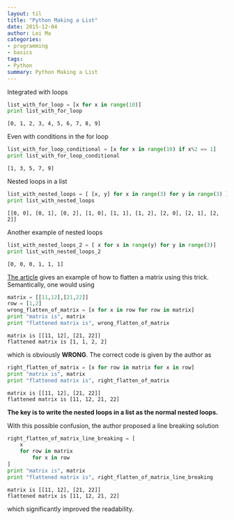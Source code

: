 ```yaml
---
layout: til
title: "Python Making a List"
date: 2015-12-04
author: Lei Ma
categories:
- programming
- basics
tags:
- Python
summary: Python Making a List
---
```


Integrated with loops


```python
list_with_for_loop = [x for x in range(10)]
print list_with_for_loop
```


    [0, 1, 2, 3, 4, 5, 6, 7, 8, 9]


Even with conditions in the for loop


```python
list_with_for_loop_conditional = [x for x in range(10) if x%2 == 1]
print list_with_for_loop_conditional
```

    [1, 3, 5, 7, 9]


Nested loops in a list


```python
list_with_nested_loops = [ [x, y] for x in range(3) for y in range(3) ]
print list_with_nested_loops
```

    [[0, 0], [0, 1], [0, 2], [1, 0], [1, 1], [1, 2], [2, 0], [2, 1], [2, 2]]


Another example of nested loops


```python
list_with_nested_loops_2 = [ x for x in range(y) for y in range(3)]
print list_with_nested_loops_2
```

    [0, 0, 0, 1, 1, 1]


[The article](http://treyhunner.com/2015/12/python-list-comprehensions-now-in-color/) gives an example of how to flatten a matrix using this trick. Semantically, one would using


```python
matrix = [[11,12],[21,22]]
row = [1,2]
wrong_flatten_of_matrix = [x for x in row for row in matrix]
print "matrix is", matrix
print "flattened matrix is", wrong_flatten_of_matrix
```

    matrix is [[11, 12], [21, 22]]
    flattened matrix is [1, 1, 2, 2]


which is obviously **WRONG**. The correct code is given by the author as


```python
right_flatten_of_matrix = [x for row in matrix for x in row]
print "matrix is", matrix
print "flattened matrix is", right_flatten_of_matrix
```

    matrix is [[11, 12], [21, 22]]
    flattened matrix is [11, 12, 21, 22]


**The key is to write the nested loops in a list as the normal nested loops.**

With this possible confusion, the author proposed a line breaking solution


```python
right_flatten_of_matrix_line_breaking = [
    x
    for row in matrix
        for x in row
]
print "matrix is", matrix
print "flattened matrix is", right_flatten_of_matrix_line_breaking
```

    matrix is [[11, 12], [21, 22]]
    flattened matrix is [11, 12, 21, 22]


which significantly improved the readability.

